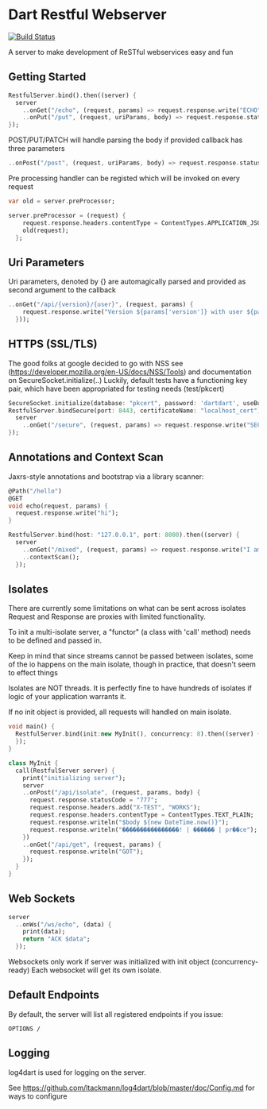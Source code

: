 Dart Restful Webserver
======================

[![Build Status](https://drone.io/github.com/dkornishev/dartrs/status.png)](https://drone.io/github.com/dkornishev/dartrs/latest)

A server to make development of ReSTful webservices easy and fun

Getting Started
---------------

```dart
RestfulServer.bind().then((server) {
  server
    ..onGet("/echo", (request, params) => request.response.write("ECHO"))
    ..onPut("/put", (request, uriParams, body) => request.response.statusCode = HttpStatus.NO_CONTENT);
});
```

POST/PUT/PATCH will handle parsing the body if provided callback has three parameters
```dart
..onPost("/post", (request, uriParams, body) => request.response.statusCode = HttpStatus.CREATED)
```
Pre processing handler can be registed which will be invoked on every request
```dart
var old = server.preProcessor;

server.preProcessor = (request) {
    request.response.headers.contentType = ContentTypes.APPLICATION_JSON;
    old(request);
  };
```

Uri Parameters
--------------
Uri parameters, denoted by {} are automagically parsed and provided as second argument to the callback
```dart
..onGet("/api/{version}/{user}", (request, params) {
    request.response.write("Version ${params['version']} with user ${params['user']}"
  }));
```

HTTPS (SSL/TLS)
---------------
The good folks at google decided to go with NSS see (https://developer.mozilla.org/en-US/docs/NSS/Tools)
and documentation on SecureSocket.initialize(..)
Luckily, default tests have a functioning key pair, which have been appropriated for testing needs (test/pkcert)
```dart
SecureSocket.initialize(database: "pkcert", password: 'dartdart', useBuiltinRoots: false);
RestfulServer.bindSecure(port: 8443, certificateName: "localhost_cert").then((server) {
  server
    ..onGet("/secure", (request, params) => request.response.write("SECURE"));
});
```

Annotations and Context Scan
-------------------
Jaxrs-style annotations and bootstrap via a library scanner:
```dart
@Path("/hello")
@GET
void echo(request, params) {
  request.response.write("hi");
}

RestfulServer.bind(host: "127.0.0.1", port: 8080).then((server) {
  server
    ..onGet("/mixed", (request, params) => request.response.write("I am all mixed up"))
    ..contextScan();
  });
```

Isolates
--------
There are currently some limitations on what can be sent across isolates
Request and Response are proxies with limited functionality.

To init a multi-isolate server, a "functor" (a class with 'call' method) needs to be defined and passed in.

Keep in mind that since streams cannot be passed between isolates, some of the io
happens on the main isolate, though in practice, that doesn't seem to effect things

Isolates are NOT threads.  It is perfectly fine to have hundreds of isolates if logic
of your application warrants it.

If no init object is provided, all requests will handled on main isolate.

```dart
void main() {
  RestfulServer.bind(init:new MyInit(), concurrency: 8).then((server) {
  });
}

class MyInit {
  call(RestfulServer server) {
    print("initializing server");
    server
    ..onPost("/api/isolate", (request, params, body) {
      request.response.statusCode = "777";
      request.response.headers.add("X-TEST", "WORKS");
      request.response.headers.contentType = ContentTypes.TEXT_PLAIN;
      request.response.writeln("$body ${new DateTime.now()}");
      request.response.writeln("����������������! | ������ | pr��ce");
    })
    ..onGet("/api/get", (request, params) {
      request.response.writeln("GOT");
    });
  }
}
```

Web Sockets
-----------
```dart
server
  ..onWs("/ws/echo", (data) {
    print(data);
    return "ACK $data";
  });
```

Websockets only work if server was initialized with init object (concurrency-ready)
Each websocket will get its own isolate.

Default Endpoints
-----------------
By default, the server will list all registered endpoints if you issue:
```
OPTIONS /
```


Logging
-------
log4dart is used for logging on the server.

See https://github.com/ltackmann/log4dart/blob/master/doc/Config.md for ways to configure
